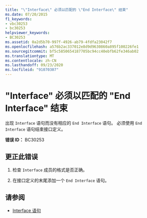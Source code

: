 ```yaml
---
title: "\"Interface\" 必须以匹配的 \"End Interface\" 结束"
ms.date: 07/20/2015
f1_keywords:
- vbc30253
- bc30253
helpviewer_keywords:
- BC30253
ms.assetid: 0a2d5b70-997f-4926-ab79-4fdfa23042f7
ms.openlocfilehash: a576b2ac337012e8d9d9630860a895f100226fe1
ms.sourcegitcommit: bf5c5850654187705bc94cc40ebfb62fe346ab02
ms.translationtype: MT
ms.contentlocale: zh-CN
ms.lasthandoff: 09/23/2020
ms.locfileid: "91070307"
---
```

# <a name="interface-must-end-with-a-matching-end-interface"></a>"Interface" 必须以匹配的 "End Interface" 结束

出现 `Interface` 语句而没有相应的 `End Interface` 语句。 必须使用 `End Interface` 语句结束接口定义。  
  
 **错误 ID：** BC30253  
  
## <a name="to-correct-this-error"></a>更正此错误  
  
1. 检查 `Interface` 成员的格式是否正确。  
  
2. 在接口定义的末尾添加一个 `End Interface` 语句。  
  
## <a name="see-also"></a>请参阅

- [Interface 语句](../language-reference/statements/interface-statement.md)
